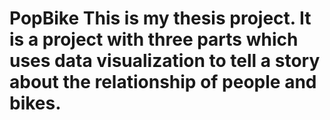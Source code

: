 # PopBike This is my thesis project. It is a project with three parts which uses data visualization to tell a story about the relationship of people and bikes.
